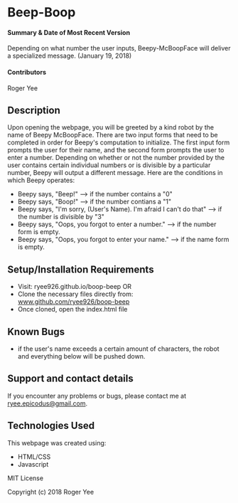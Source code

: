 # Beep-Boop

#### Summary & Date of Most Recent Version
Depending on what number the user inputs, Beepy-McBoopFace will deliver a specialized message. (January 19, 2018)

#### Contributors
Roger Yee

## Description
Upon opening the webpage, you will be greeted by a kind robot by the name of Beepy McBoopFace. There are two input forms that need to be completed in order for Beepy's computation to initialize. The first input form prompts the user for their name, and the second form prompts the user to enter a number. Depending on whether or not the number provided by the user contains certain individual numbers or is divisible by a particular number, Beepy will output a different message.
Here are the conditions in which Beepy operates:
- Beepy says, "Beep!" --> if the number contains a "0"
- Beepy says, "Boop!" --> if the number contians a "1"
- Beepy says, "I'm sorry, (User's Name). I'm afraid I can't do that" --> if the number is divisible by "3"
- Beepy says, "Oops, you forgot to enter a number." --> if the number form is empty.
- Beepy says, "Oops, you forgot to enter your name." --> if the name form is empty.

## Setup/Installation Requirements
* Visit: ryee926.github.io/boop-beep OR
* Clone the necessary files directly from: www.github.com/ryee926/boop-beep
* Once cloned, open the index.html file

## Known Bugs

- if the user's name exceeds a certain amount of characters, the robot and everything below will be pushed down.

## Support and contact details
If you encounter any problems or bugs, please contact me at ryee.epicodus@gmail.com.

## Technologies Used
This webpage was created using:
- HTML/CSS
- Javascript


MIT License

Copyright (c) 2018 Roger Yee
